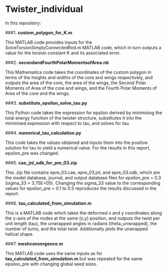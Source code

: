 # Twister_individual

In this repository:

###1. **custom_polygon_for_K.m**
  
   This MATLAB code provides inputs for the SolveTorsionSimplyConnectedRod.m MATLAB code, which in turn outputs a value for the torsion constant K and its associated error.

###2. **secondandFourthPolarMomentsofArea.nb**
   
   This Mathematica code takes the coordinates of the custom polygon in terms of the heights and widths of the core and wings respectively, and outputs the area of the core, the area of the wings, the Second Polar Moments of Area of the core and wings, and the Fourth Polar Moments of Area of the core and the wings.

###3. **substitute_epsilon_solve_tau.py**
   
   This Python code takes the expression for epsilon derived by minimising the total energy function of the twister structure, substitutes it into the minimised expression with respect to tau, and solves for tau.

###4. **numerical_tau_calculation.py**
   
   This code takes the values obtained and inputs them into the positive solution for tau to yield a numerical value. For the results in this report, epsilon_pre was changed.

###5. **cae_jnl_odb_for_pre_03.zip**
   
   This .zip file contains epre_03.cae, epre_03.jnl, and epre_03.odb, which are the model database, journal, and output database files for epsilon_pre = 0.3 (sigma_33 = 3.75E+05). Changing the sigma_33 value to the corresponding values for epsilon_pre = 0.1 to 0.5 reproduces the results discussed in the report.

###6. **tau_calculated_from_simulation.m**
   
   This is a MATLAB code which takes the deformed x and y coordinates along the z-axis of the nodes at the same (x,y) position, and outputs the twist per unit length (tau), the unwrapped angles in radians (theta_unwrapped), the number of turns, and the total twist. Additionally plots the unwrapped helical shape.

###7. **meshconvergence.m**
   
   This MATLAB code uses the same inputs as for **tau_calculated_from_simulation.m** but was repeated for the same epsilon_pre with changing global seed sizes. 
